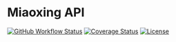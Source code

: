 # Miaoxing API

[![GitHub Workflow Status](https://img.shields.io/github/actions/workflow/status/miaoxing/mxjs-api/build.yml?style=flat-square)](https://github.com/miaoxing/mxjs-api/actions)
[![Coverage Status](https://img.shields.io/coveralls/miaoxing/mxjs-api.svg?style=flat-square)](https://coveralls.io/r/miaoxing/mxjs-api)
[![License](http://img.shields.io/badge/license-MIT-brightgreen.svg?style=flat-square)](http://www.opensource.org/licenses/MIT)
